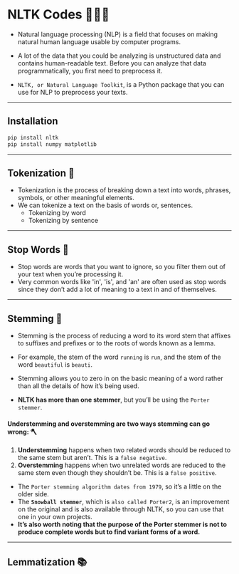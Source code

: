 # NLTK Codes 🧑🏻‍💻

- Natural language processing (NLP) is a field that focuses on making natural human language usable by computer programs.


- A lot of the data that you could be analyzing is unstructured data and contains human-readable text. Before you can analyze that data programmatically, you first need to preprocess it.

- `NLTK, or Natural Language Toolkit`, is a Python package that you can use for NLP to preprocess your texts.

---

## Installation

```bash
pip install nltk
pip install numpy matplotlib
```

---

## Tokenization 📝

- Tokenization is the process of breaking down a text into words, phrases, symbols, or other meaningful elements.
- We can tokenize a text on the basis of words or, sentences.
  - Tokenizing by word
  - Tokenizing by sentence

---

## Stop Words 🛑

- Stop words are words that you want to ignore, so you filter them out of your text when you’re processing it.
- Very common words like 'in', 'is', and 'an' are often used as stop words since they don’t add a lot of meaning to a text in and of themselves.

---

## Stemming 🌱

- Stemming is the process of reducing a word to its word stem that affixes to suffixes and prefixes or to the roots of words known as a lemma.
- For example, the stem of the word `running` is `run`, and the stem of the word `beautiful` is `beauti`.

- Stemming allows you to zero in on the basic meaning of a word rather than all the details of how it’s being used. 
- **NLTK has more than one stemmer**, but you’ll be using the `Porter stemmer`.

#### Understemming and overstemming are two ways stemming can go wrong: 🪓

1. **Understemming** happens when two related words should be reduced to the same stem but aren’t. This is a `false negative`.
2. **Overstemming** happens when two unrelated words are reduced to the same stem even though they shouldn’t be. This is a `false positive`.

- The `Porter stemming algorithm dates from 1979`, so it’s a little on the older side.
- The **`Snowball stemmer`**, which is `also called Porter2`, is an improvement on the original and is also available through NLTK, so you can use that one in your own projects.
- **It’s also worth noting that the purpose of the Porter stemmer is not to produce complete words but to find variant forms of a word.**

---

## Lemmatization 📚

